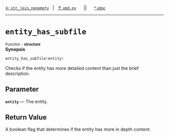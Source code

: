 [&#8592; `str_join_nonempty`](xmd.py--str_join_nonempty.md)&nbsp;&nbsp;&nbsp;|&nbsp;&nbsp;&nbsp;[&#8593; `xmd.py`](xmd.py.md)&nbsp;&nbsp;&nbsp;&nbsp;&nbsp;&nbsp;||&nbsp;&nbsp;&nbsp;&nbsp;&nbsp;&nbsp;<small>[\* xdoc](../xdoc/xmd.py.xmd#L102)</small>
***

# `entity_has_subfile`
<small>*Function* - **structure**</small>  
**Synopsis**

```cpp
entity_has_subfile(entity)
```

Checks if the entity has more detailed content than just the brief description.

## Parameter
**`entity`** &#8213; The entity.  
## Return Value

A boolean flag that determines if the entity has more in depth content.


